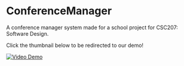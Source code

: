 # ConferenceManager
A conference manager system made for a school project for CSC207: Software Design.

Click the thumbnail below to be redirected to our demo!

[![Video Demo](https://img.youtube.com/vi/et0FfEqWj08/0.jpg)](https://youtu.be/et0FfEqWj08)
